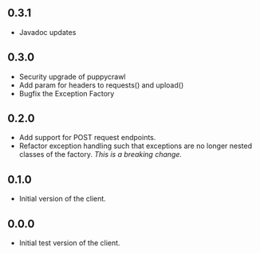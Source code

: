 ## 0.3.1
* Javadoc updates

## 0.3.0
* Security upgrade of puppycrawl
* Add param for headers to requests() and upload()
* Bugfix the Exception Factory

## 0.2.0
* Add support for POST request endpoints.
* Refactor exception handling such that exceptions are no longer nested classes of the factory. _This is a breaking change._

## 0.1.0
* Initial version of the client.

## 0.0.0
* Initial test version of the client.